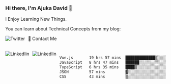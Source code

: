 ### Hi there, I'm Ajuka David 🥷

I Enjoy Learning New Things.

You can learn about Technical Concepts from my blog:

<a href="https://tobit.hashnode.dev/"> <img src="https://img.shields.io/badge/Hashnode-2962FF?style=for-the-badge&logo=hashnode&logoColor=white"
     alt="Twitter"
     style="float: left; margin-right: 10px;" /> </a>


📱 Contact Me

<br />
<a href="https://www.linkedin.com/in/david-ajuka-630660144/"> <img src="https://img.shields.io/badge/LinkedIn-0077B5?style=for-the-badge&logo=linkedin&logoColor=white"
     alt="LinkedIin"
     style="float: left; margin-right: 10px;" /> </a> <a href="mailto:ajuka.zephiniah@gmail.com"> <img src="https://img.shields.io/badge/Gmail-D14836?style=for-the-badge&logo=gmail&logoColor=white"
     alt="LinkedIin"
     style="float: left; margin-right: 10px;" /> </a>
     

<!--START_SECTION:waka-->

```txt
Vue.js       19 hrs 57 mins  █████████████▒░░░░░░░░░░░   52.99 %
JavaScript   8 hrs 47 mins   ██████░░░░░░░░░░░░░░░░░░░   23.34 %
TypeScript   6 hrs 35 mins   ████▒░░░░░░░░░░░░░░░░░░░░   17.48 %
JSON         57 mins         ▓░░░░░░░░░░░░░░░░░░░░░░░░   02.54 %
CSS          43 mins         ▒░░░░░░░░░░░░░░░░░░░░░░░░   01.93 %
```

<!--END_SECTION:waka-->
